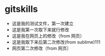 # gitskills
- 这是我的测试文件，第一次建立
- 这是我第一次取下来就行修改
- 这是我在网页上的修改（from 网页）
- 这是我取下来后第二次修改(from sublime)111
- 网页第二次修改（from 网页）
